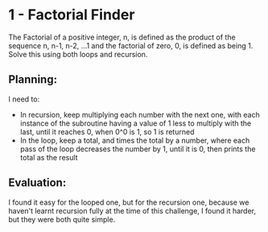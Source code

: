 # **1 - Factorial Finder**
The Factorial of a positive integer, n, is defined as the product of the sequence n, n-1, n-2, ...1 and the factorial of zero, 0, is defined as being 1. Solve this using both loops and recursion.

## Planning:
I need to:
-   In recursion, keep multiplying each number with the next one, with each instance of the subroutine having a value of 1 less to multiply with the last, until it reaches 0, when 0^0 is 1, so 1 is returned
-   In the loop, keep a total, and times the total by a number, where each pass of the loop decreases the number by 1, until it is 0, then prints the total as the result
## Evaluation:
I found it easy for the looped one, but for the recursion one, because we haven't learnt recursion fully at the time of this challenge, I found it harder, but they were both quite simple.
